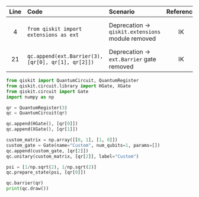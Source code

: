 | Line | Code | Scenario | Reference | Artifact | Refactoring |  
| :--: | :--- | :------- | :--------: | :------- | :---------- |  
| 4 | `from qiskit import extensions as ext` | Deprecation -> `qiskit.extensions` module removed | IK | extensions | Remove this import and use `qc.barrier` instead |  
| 21 | `qc.append(ext.Barrier(3), [qr[0], qr[1], qr[2]])` | Deprecation -> `ext.Barrier` gate removed | IK | ext.Barrier | Replace with `qc.barrier(qr)` |

```python
from qiskit import QuantumCircuit, QuantumRegister
from qiskit.circuit.library import HGate, XGate
from qiskit.circuit import Gate
import numpy as np

qr = QuantumRegister(3)
qc = QuantumCircuit(qr)

qc.append(HGate(), [qr[0]])
qc.append(XGate(), [qr[1]])

custom_matrix = np.array([[0, 1], [1, 0]])
custom_gate = Gate(name="Custom", num_qubits=1, params=[])
qc.append(custom_gate, [qr[2]])
qc.unitary(custom_matrix, [qr[2]], label="Custom")

psi = [1/np.sqrt(2), 1/np.sqrt(2)]
qc.prepare_state(psi, [qr[0]])

qc.barrier(qr)
print(qc.draw())
```